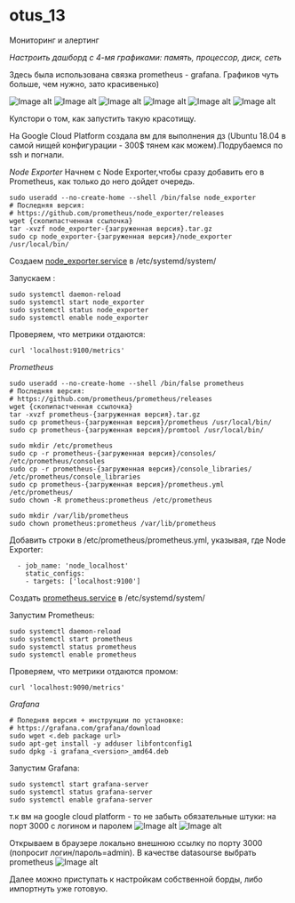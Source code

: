 # otus_13
Мониторинг и алертинг

*Настроить дашборд с 4-мя графиками: память, процессор, диск, сеть*

Здесь была использована связка prometheus - grafana.
Графиков чуть больше, чем нужно, зато красивенько)

![Image alt](https://github.com/Edo1993/otus_13/raw/master/131.png)
![Image alt](https://github.com/Edo1993/otus_13/raw/master/132.png)
![Image alt](https://github.com/Edo1993/otus_13/raw/master/133.png)
![Image alt](https://github.com/Edo1993/otus_13/raw/master/134.png)
![Image alt](https://github.com/Edo1993/otus_13/raw/master/135.png)
![Image alt](https://github.com/Edo1993/otus_13/raw/master/136.png)

Кулстори о том, как запустить такую красотищу.

На Google Cloud Platform создала вм для выполнения дз (Ubuntu 18.04 в самой нищей конфигурации - 300$ тянем как можем).Подрубаемся по ssh и погнали.

*Node Exporter*
Начнем с Node Exporter,чтобы сразу добавить его в Prometheus, как только до него дойдет очередь.
```
sudo useradd --no-create-home --shell /bin/false node_exporter
# Последняя версия:
# https://github.com/prometheus/node_exporter/releases
wget {скопипастченная ссылочка}
tar -xvzf node_exporter-{загруженная версия}.tar.gz
sudo cp node_exporter-{загруженная версия}/node_exporter /usr/local/bin/
```
Создаем [node_exporter.service](https://github.com/Edo1993/otus_13/blob/master/node_exporter.service) в /etc/systemd/system/

Запускаем :
```
sudo systemctl daemon-reload
sudo systemctl start node_exporter
sudo systemctl status node_exporter
sudo systemctl enable node_exporter
```
Проверяем, что метрики отдаются:
```
curl 'localhost:9100/metrics'
```

*Prometheus*
```
sudo useradd --no-create-home --shell /bin/false prometheus
# Последняя версия:
# https://github.com/prometheus/prometheus/releases
wget {скопипастченная ссылочка}
tar -xvzf prometheus-{загруженная версия}.tar.gz
sudo cp prometheus-{загруженная версия}/prometheus /usr/local/bin/
sudo cp prometheus-{загруженная версия}/promtool /usr/local/bin/

sudo mkdir /etc/prometheus
sudo cp -r prometheus-{загруженная версия}/consoles/ /etc/prometheus/consoles
sudo cp -r prometheus-{загруженная версия}/console_libraries/ /etc/prometheus/console_libraries
sudo cp prometheus-{загруженная версия}/prometheus.yml /etc/prometheus/
sudo chown -R prometheus:prometheus /etc/prometheus

sudo mkdir /var/lib/prometheus
sudo chown prometheus:prometheus /var/lib/prometheus
```
Добавить строки в /etc/prometheus/prometheus.yml, указывая, где Node Exporter:
```
  - job_name: 'node_localhost'
    static_configs:
    - targets: ['localhost:9100']
```
Создать [prometheus.service](https://github.com/Edo1993/otus_13/blob/master/prometheus.service) в /etc/systemd/system/

Запустим Prometheus:
```
sudo systemctl daemon-reload
sudo systemctl start prometheus
sudo systemctl status prometheus
sudo systemctl enable prometheus
```
Проверяем, что метрики отдаются промом:
```
curl 'localhost:9090/metrics'
```

*Grafana*

```
# Поледняя версия + инструкции по установке:
# https://grafana.com/grafana/download
sudo wget <.deb package url>
sudo apt-get install -y adduser libfontconfig1
sudo dpkg -i grafana_<version>_amd64.deb
```
Запустим Grafana:
```
sudo systemctl start grafana-server
sudo systemctl status grafana-server
sudo systemctl enable grafana-server
```
т.к вм на google cloud platform - то не забыть обязательные штуки:  на порт 3000 с логином и паролем 
![Image alt](https://github.com/Edo1993/otus_13/raw/master/137.png)
![Image alt](https://github.com/Edo1993/otus_13/raw/master/138.png)

Открываем в браузере локально внешнюю ссылку по порту 3000 (попросит логин/пароль=admin).
В качестве datasourse  выбрать prometheus
![Image alt](https://github.com/Edo1993/otus_13/raw/master/139.png)

Далее можно приступать к настройкам собственной борды, либо импортнуть уже готовую.
